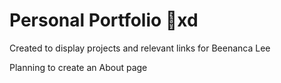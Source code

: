 # Personal Portfolio :dizzy:xd
Created to display projects and relevant links for Beenanca Lee 

Planning to create an About page
